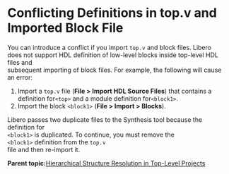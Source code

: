 # Conflicting Definitions in top.v and Imported Block File

You can introduce a conflict if you import `top.v` and block files. Libero<br /> does not support HDL definition of low-level blocks inside top-level HDL files and<br /> subsequent importing of block files. For example, the following will cause an error:

1.  Import a `top.v` file \(**File &gt; Import HDL Source Files**\) that contains a definition for`<top>` and a module definition for`<block1>`.
2.  Import the block `<block1>` \(**File &gt; Import &gt; Blocks**\).

Libero passes two duplicate files to the Synthesis tool because the definition for<br /> `<block1>` is duplicated. To continue, you must remove the<br /> `<block1>` definition from the `top.v`<br /> file and then re-import it.

**Parent topic:**[Hierarchical Structure Resolution in Top-Level Projects](GUID-D3B456A7-5EC4-4F0D-84A4-4B478EA51793.md)

